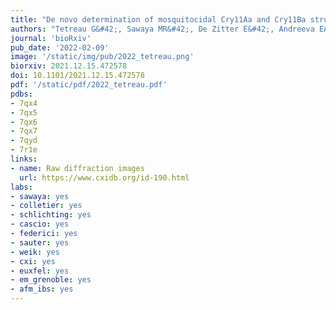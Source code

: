 ```yaml
---
title: "De novo determination of mosquitocidal Cry11Aa and Cry11Ba structures from naturally-occurring nanocrystals"
authors: "Tetreau G&#42;, Sawaya MR&#42;, De Zitter E&#42;, Andreeva EA&#43;, Banneville A-S&#43;, Schibrowsky N&#43;, Coquelle N, Brewster AS, Grünbein ML, Kovacs GN, Hunter MS, Kloos M, Sierra RG, Schiro G, Qiao P, Stricker M, Bideshi D, **Young ID**, Zala N, Engilberge S, Gorel A, Signor L, Teulon J-M, Hilpert M, Foucar L, Bielecki J, Bean R, de Wijn R, Sato T, Kirkwood H, Letrun R, Batyuk A, Snigireva I, Fenel D, Schubert R, Canfield EJ, Alba MM, Laporte F, Després L, Bacia M, Roux A, Chapelle C, Riobé F, Maury O, Ling WL, Boutet S, Mancuso A, Gutsche I, Girard E, Barends TRM, Pellequer J-L, Park H-W, Laganowsky AD, Rodriguez J, Burghammer M, Shoeman RL, Doak RB, Weik M, Sauter NK, Federici B, Cascio D, Schlichting I, Colletier J-P."
journal: 'bioRxiv'
pub_date: '2022-02-09'
image: '/static/img/pub/2022_tetreau.png'
biorxiv: 2021.12.15.472578
doi: 10.1101/2021.12.15.472578
pdf: '/static/pdf/2022_tetreau.pdf'
pdbs:
- 7qx4
- 7qx5
- 7qx6
- 7qx7
- 7qyd
- 7r1e
links:
- name: Raw diffraction images
  url: https://www.cxidb.org/id-190.html
labs:
- sawaya: yes
- colletier: yes
- schlichting: yes
- cascio: yes
- federici: yes
- sauter: yes
- weik: yes
- cxi: yes
- euxfel: yes
- em_grenoble: yes
- afm_ibs: yes
---
```


